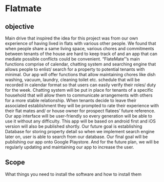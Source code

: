 # Flatmate

## objective

Main drive that inspired the idea for this project was from our own experience of having lived in flats with various other people. We found that when people share a same living space, various chores and commitments between tenants of the house are hard to keep track of and an app that can mediate possible conflicts could be convenient.
“FlateMate”’s main functions comprise of calendar, chatting system and searching engine that allows people to enlist/ search for a property to potential tenants with minimal. Our app will offer functions that allow maintaining chores like dish washing, vacuum, laundry, cleaning toilet etc. schedule that will be recorded in calendar format so that users can easily verify their roles/ duty for the week. Chatting system will be put in place for tenants of a specific household that will allow them to communicate arrangements with others for a more stable relationship. When tenants decide to leave their associated establishment they will be prompted to rate their experience with their flat mates and/ or house owner for prospect flatees’ future reference. Our app interface will be user-friendly so every generation will be able to use it without any difficulty. This app will be based on android first and iOS version will also be published shortly. Our future goal is establishing Database for storing property detail so when we implement search engine later on, user is able to search from our database.
Our final goal will be publishing our app onto Google Playstore.  And for the future plan, we will be regularly updating and maintaining our app to increase the user.


## Scope

What things you need to install the software and how to install them
